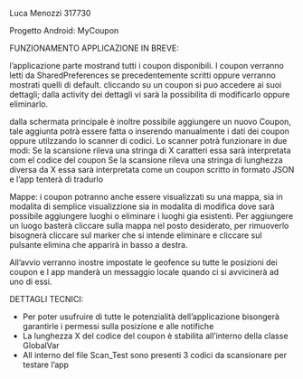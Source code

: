 Luca Menozzi 317730

Progetto Android: MyCoupon

FUNZIONAMENTO APPLICAZIONE IN BREVE:

l’applicazione parte mostrand tutti i coupon disponibili. I coupon verranno letti da SharedPreferences se precedentemente scritti oppure verranno mostrati quelli di default.
cliccando su un coupon si puo accedere ai suoi dettagli; dalla activity dei dettagli vi sarà la possibilita di modificarlo oppure eliminarlo.

dalla schermata principale è inoltre possibile aggiungere un nuovo Coupon, tale aggiunta potrà essere fatta o inserendo manualmente i dati dei coupon oppure utilzzando lo scanner di codici.
Lo scanner potrà funzionare in due modi:
Se la scansione rileva una stringa di X caratteri essa sarà interpretata com el codice del coupon
Se la scansione rileva una stringa di lunghezza diversa da X essa sarà interpretata come un coupon scritto in formato JSON e l’app tenterà di tradurlo

Mappe:
i coupon potranno anche essere visualizzati su una mappa, sia in modalita di semplice visualizzione sia in modalita di modifica dove sarà possibile aggiungere luoghi o eliminare i luoghi gia esistenti.
Per aggiungere un luogo basterà cliccare sulla mappa nel posto desiderato, per rimuoverlo bisognerà cliccare sul marker che si intende eliminare e cliccare sul pulsante elimina che apparirà in basso a destra.

All’avvio verranno inostre impostate le geofence su tutte le posizioni dei coupon e l app manderà un messaggio locale quando ci si avvicinerà ad uno di essi.

DETTAGLI TECNICI:
- Per poter usufruire di tutte le potenzialità dell’applicazione bisongerà garantirle i permessi sulla posizione e alle notifiche
- La lunghezza X del codice del coupon è stabilita all’interno della classe GlobalVar
- All interno del file Scan_Test sono presenti 3 codici da scansionare per testare l’app


